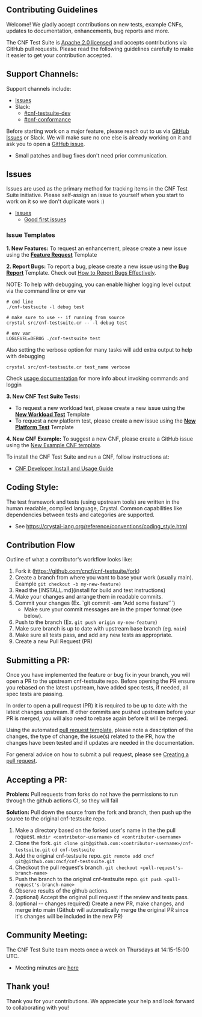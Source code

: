 ## Contributing Guidelines

Welcome! We gladly accept contributions on new tests, example CNFs, updates to documentation, enhancements, bug reports and more.

The CNF Test Suite is [Apache 2.0 licensed](LICENSE) and accepts contributions via GitHub pull requests. Please read the following guidelines carefully to make it easier to get your contribution accepted.

## Support Channels:

Support channels include:

- [Issues](issues)
- Slack:
  - [#cnf-testsuite-dev](https://cloud-native.slack.com/archives/C014TNCEX8R)
  - [#cnf-conformance](https://cloud-native.slack.com/archives/CV69TQW7Q)

Before starting work on a major feature, please reach out to us via [GitHub Issues](../../issues) or Slack. We will make sure no one else is already working on it and ask you to open a [GitHub issue](issues/new/choose).

- Small patches and bug fixes don't need prior communication.

## Issues

Issues are used as the primary method for tracking items in the CNF Test Suite initiative. Please self-assign an issue to yourself when you start to work on it so we don't duplicate work :)

- [Issues](/issues)
  - [Good first issues](../../issues?q=is%3Aissue+is%3Aopen+label%3A%22good+first+issue%22)

### Issue Templates

**1. New Features:**
To request an enhancement, please create a new issue using the [**Feature Request**](https://github.com/cncf/cnf-testsuite/issues/new?assignees=&labels=enhancement&template=feature-request.md&title=%5BFeature%5D) Template

**2. Report Bugs:**
To report a bug, please create a new issue using the [**Bug Report**](https://github.com/cncf/cnf-testsuite/issues/new?assignees=&labels=bug&template=bug-report.md&title=%5BBUG%5D) Template. Check out [How to Report Bugs Effectively](https://www.chiark.greenend.org.uk/~sgtatham/bugs.html.).

NOTE: To help with debugging, you can enable higher logging level output via the command line or env var

```
# cmd line
./cnf-testsuite -l debug test

# make sure to use -- if running from source
crystal src/cnf-testsuite.cr -- -l debug test

# env var
LOGLEVEL=DEBUG ./cnf-testsuite test
```

Also setting the verbose option for many tasks will add extra output to help with debugging

```
crystal src/cnf-testsuite.cr test_name verbose
```

Check [usage documentation](USAGE.md) for more info about invoking commands and loggin

**3. New CNF Test Suite Tests:**

- To request a new workload test, please create a new issue using the [**New Workload Test**](https://github.com/cncf/cnf-testsuite/issues/new?assignees=&labels=workload&template=new-workload-test.md&title=%5BWorkload%5D) Template
- To request a new platform test, please create a new issue using the [**New Platform Test**](https://github.com/cncf/cnf-testsuite/issues/new?assignees=&labels=platform&template=new-platform-test.md&title=%5BPlatform%5D) Template

**4. New CNF Example:**
To suggest a new CNF, please create a GitHub issue using the [New Example CNF template](https://github.com/cncf/cnf-testsuite/issues/new?assignees=&labels=example+CNF&template=new-example-cnf.md&title=%5BCNF%5D).

To install the CNF Test Suite and run a CNF, follow instructions at:

- [CNF Developer Install and Usage Guide](SOURCE_INSTALL.md)

## Coding Style:

The test framework and tests (using upstream tools) are written in the human readable, compiled language, Crystal. Common capabilities like dependencies between tests and categories are supported.

- See https://crystal-lang.org/reference/conventions/coding_style.html

## Contribution Flow

Outline of what a contributor's workflow looks like:

1. Fork it (https://github.com/cncf/cnf-testsuite/fork)
1. Create a branch from where you want to base your work (usually main). Example `git checkout -b my-new-feature)`
1. Read the [INSTALL.md](install for build and test instructions)
1. Make your changes and arrange them in readable commits.
1. Commit your changes (Ex. `git commit -am 'Add some feature'``)
   - Make sure your commit messages are in the proper format (see below).
1. Push to the branch (Ex. `git push origin my-new-feature`)
1. Make sure branch is up to date with upstream base branch (eg. `main`)
1. Make sure all tests pass, and add any new tests as appropriate.
1. Create a new Pull Request (PR)

## Submitting a PR:

Once you have implemented the feature or bug fix in your branch, you will open a PR to the upstream cnf-testsuite repo. Before opening the PR ensure you rebased on the latest upstream, have added spec tests, if needed, all spec tests are passing.

In order to open a pull request (PR) it is required to be up to date with the latest changes upstream. If other commits are pushed upstream before your PR is merged, you will also need to rebase again before it will be merged.

Using the automated [pull request template](.github/PULL_REQUEST_TEMPLATE.md), please note a description of the changes, the type of change, the issue(s) related to the PR, how the changes have been tested and if updates are needed in the documentation.

For general advice on how to submit a pull request, please see [Creating a pull request](https://help.github.com/en/github/collaborating-with-issues-and-pull-requests/creating-a-pull-request).

## Accepting a PR:

**Problem:** Pull requests from forks do not have the permissions to run through the github actions CI, so they will fail

**Solution:** Pull down the source from the fork and branch, then push up the source to the original cnf-testsuite repo.

1. Make a directory based on the forked user's name in the the pull request.
   `mkdir <contributor-username>`
   `cd <contributer-username>`
2. Clone the fork.
   `git clone git@github.com:<contributor-username>/cnf-testsuite.git`
   `cd cnf-testsuite`
3. Add the original cnf-testsuite repo.
   `git remote add cncf git@github.com:cncf/cnf-testsuite.git`
4. Checkout the pull request's branch.
   `git checkout <pull-request's-branch-name>`
5. Push the branch to the original cnf-testsuite repo.
   `git push <pull-request's-branch-name>`
6. Observe results of the github actions.
7. (optional) Accept the original pull request if the review and tests pass.
8. (optional -- changes required) Create a new PR, make changes, and merge into main (Github will automatically merge the original PR since it's changes will be included in the new PR)

## Community Meeting:

The CNF Test Suite team meets once a week on Thursdays at 14:15-15:00 UTC.

- Meeting minutes are [here](https://docs.google.com/document/d/1IbrgjqIkOCvrrSG0DRE6X62UUZpBq-818Mn8q0nkkd0/edit#)

## Thank you!

Thank you for your contributions. We appreciate your help and look forward to collaborating with you!
